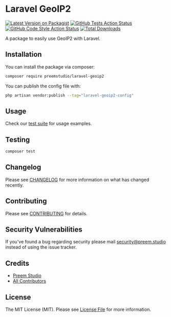 # Laravel GeoIP2

[![Latest Version on Packagist](https://img.shields.io/packagist/v/preemstudio/laravel-geoip2.svg?style=flat-square)](https://packagist.org/packages/preemstudio/laravel-geoip2)
[![GitHub Tests Action Status](https://img.shields.io/github/actions/workflow/status/preemstudio/laravel-geoip2/run-tests.yml?branch=main&label=tests&style=flat-square)](https://github.com/preemstudio/laravel-geoip2/actions?query=workflow%3Arun-tests+branch%3Amain)
[![GitHub Code Style Action Status](https://img.shields.io/github/actions/workflow/status/preemstudio/laravel-geoip2/fix-php-code-style-issues.yml?branch=main&label=code%20style&style=flat-square)](https://github.com/preemstudio/laravel-geoip2/actions?query=workflow%3A"Fix+PHP+code+style+issues"+branch%3Amain)
[![Total Downloads](https://img.shields.io/packagist/dt/preemstudio/laravel-geoip2.svg?style=flat-square)](https://packagist.org/packages/preemstudio/laravel-geoip2)

A package to easily use GeoIP2 with Laravel.

## Installation

You can install the package via composer:

```bash
composer require preemstudio/laravel-geoip2
```

You can publish the config file with:

```bash
php artisan vendor:publish --tag="laravel-geoip2-config"
```

## Usage

Check our [test suite](/tests) for usage examples.

## Testing

```bash
composer test
```

## Changelog

Please see [CHANGELOG](CHANGELOG.md) for more information on what has changed recently.

## Contributing

Please see [CONTRIBUTING](CONTRIBUTING.md) for details.

## Security Vulnerabilities

If you've found a bug regarding security please mail [security@preem.studio](mailto:security@preem.studio) instead of using the issue tracker.

## Credits

- [Preem Studio](https://github.com/PreemStudio)
- [All Contributors](../../contributors)

## License

The MIT License (MIT). Please see [License File](LICENSE.md) for more information.
